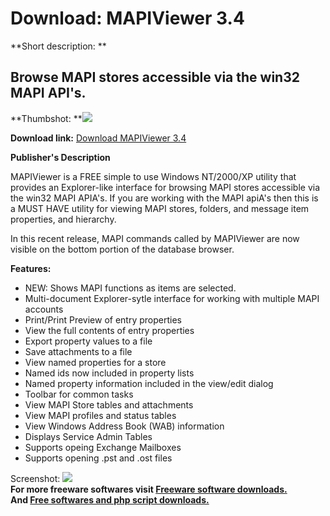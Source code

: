 # Download: MAPIViewer 3.4

**Short description: **

## Browse MAPI stores accessible via the win32 MAPI API's.

  
**Thumbshot: **![](http://www.freewarefiles.com/screenshot/mapiviewer4_md.gif)   
  
**Download link:** [Download MAPIViewer 3.4](http://freesoftwares.boysofts.com/MAPIViewer_program_24664.html)  
  

**Publisher's Description**  
  

MAPIViewer is a FREE simple to use Windows NT/2000/XP utility that provides an
Explorer-like interface for browsing MAPI stores accessible via the win32 MAPI
APIA's. If you are working with the MAPI apiA's then this is a MUST HAVE
utility for viewing MAPI stores, folders, and message item properties, and
hierarchy.

In this recent release, MAPI commands called by MAPIViewer are now visible on
the bottom portion of the database browser.

**Features:**

  * NEW: Shows MAPI functions as items are selected. 
  * Multi-document Explorer-sytle interface for working with multiple MAPI accounts 
  * Print/Print Preview of entry properties 
  * View the full contents of entry properties 
  * Export property values to a file 
  * Save attachments to a file 
  * View named properties for a store 
  * Named ids now included in property lists 
  * Named property information included in the view/edit dialog 
  * Toolbar for common tasks 
  * View MAPI Store tables and attachments 
  * View MAPI profiles and status tables 
  * View Windows Address Book (WAB) information 
  * Displays Service Admin Tables 
  * Supports opeing Exchange Mailboxes 
  * Supports opening .pst and .ost files 

  
  
Screenshot: ![](http://www.freewarefiles.com/screenshot/mapiviewer4.gif)  
**For more freeware softwares visit [Freeware software downloads.](http://freesoftwares.boysofts.com/)**   
**And [Free softwares and php script downloads.](http://www.boysofts.com/)**

